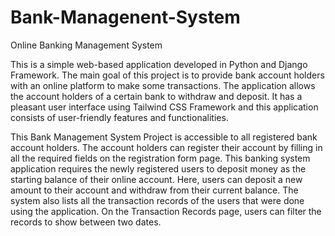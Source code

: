 # Bank-Managenent-System
Online Banking Management System

This is a simple web-based application developed in Python and Django Framework. 
The main goal of this project is to provide bank account holders with an online platform to make some transactions. 
The application allows the account holders of a certain bank to withdraw and deposit. 
It has a pleasant user interface using Tailwind CSS Framework and this application consists of user-friendly features and functionalities.

This Bank Management System Project is accessible to all registered bank account holders. 
The account holders can register their account by filling in all the required fields on the registration form page. 
This banking system application requires the newly registered users to deposit money as the starting balance of their online account. 
Here, users can deposit a new amount to their account and withdraw from their current balance. 
The system also lists all the transaction records of the users that were done using the application. 
On the Transaction Records page, users can filter the records to show between two dates.

